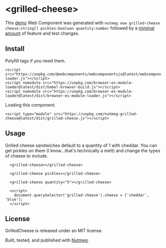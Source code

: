 &lt;grilled-cheese&gt;
====

This [demo](https://codepen.io/abrahamwilliams/pen/rGwrvr) Web Component was generated with `nutmeg new grilled-cheese cheese:string[] pickles:boolean quantity:number` followed by a [minimal amount](https://github.com/abraham/nutmeg-grilled-cheese/commit/375dfb0629526cfec6ecddd27e2cf14b33b5a191) of feature and test changes.

Install
----

Polyfill tags if you need them.

```
<script src="https://unpkg.com/@webcomponents/webcomponentsjs@latest/webcomponents-loader.js"></script>
<script nomodule src="https://unpkg.com/browser-es-module-loader@latest/dist/babel-browser-build.js"></script>
<script nomodule src="https://unpkg.com/browser-es-module-loader@latest/dist/browser-es-module-loader.js"></script>
```

Loading this component.

```
<script type="module" src="https://unpkg.com/nutmeg-grilled-cheese@latest/dist/grilled-cheese.js"></script>

```

Usage
----

Grilled cheese sandwiches default to a quantity of 1 with cheddar. You can get pickles on them (I know...that's technically a melt) and change the types of cheese to include.

```
  <grilled-cheese></grilled-cheese>

  <grilled-cheese pickles></grilled-cheese>

  <grilled-cheese quantity="5"></grilled-cheese>

  <script>
    document.querySelector('grilled-cheese').cheese = ['cheddar', 'blue'];
  </script>
```

License
----

GrilledCheese is released under an MIT license.

Built, tested, and published with [Nutmeg](https://nutmeg.tools).
